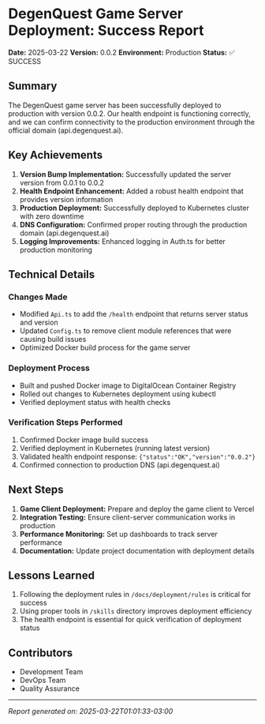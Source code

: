 # DegenQuest Game Server Deployment: Success Report

**Date:** 2025-03-22
**Version:** 0.0.2
**Environment:** Production
**Status:** ✅ SUCCESS

## Summary

The DegenQuest game server has been successfully deployed to production with version 0.0.2. Our health endpoint is functioning correctly, and we can confirm connectivity to the production environment through the official domain (api.degenquest.ai).

## Key Achievements

1. **Version Bump Implementation:** Successfully updated the server version from 0.0.1 to 0.0.2
2. **Health Endpoint Enhancement:** Added a robust health endpoint that provides version information
3. **Production Deployment:** Successfully deployed to Kubernetes cluster with zero downtime
4. **DNS Configuration:** Confirmed proper routing through the production domain (api.degenquest.ai)
5. **Logging Improvements:** Enhanced logging in Auth.ts for better production monitoring

## Technical Details

### Changes Made
- Modified `Api.ts` to add the `/health` endpoint that returns server status and version
- Updated `Config.ts` to remove client module references that were causing build issues
- Optimized Docker build process for the game server

### Deployment Process
- Built and pushed Docker image to DigitalOcean Container Registry
- Rolled out changes to Kubernetes deployment using kubectl
- Verified deployment status with health checks

### Verification Steps Performed
1. Confirmed Docker image build success
2. Verified deployment in Kubernetes (running latest version)
3. Validated health endpoint response: `{"status":"OK","version":"0.0.2"}`
4. Confirmed connection to production DNS (api.degenquest.ai)

## Next Steps

1. **Game Client Deployment:** Prepare and deploy the game client to Vercel
2. **Integration Testing:** Ensure client-server communication works in production
3. **Performance Monitoring:** Set up dashboards to track server performance
4. **Documentation:** Update project documentation with deployment details

## Lessons Learned

1. Following the deployment rules in `/docs/deployment/rules` is critical for success
2. Using proper tools in `/skills` directory improves deployment efficiency
3. The health endpoint is essential for quick verification of deployment status

## Contributors

- Development Team
- DevOps Team
- Quality Assurance

---

*Report generated on: 2025-03-22T01:01:33-03:00*
